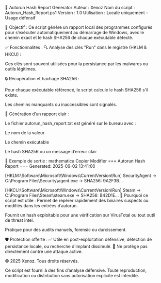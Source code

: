 🧬 Autorun Hash Report Generator
Auteur : Xenoz
Nom du script : Autorun_Hash_Report.ps1
Version : 1.0
Utilisation : Locale uniquement – Usage défensif

🎯 Objectif :
Ce script génère un rapport local des programmes configurés pour s’exécuter automatiquement au démarrage de Windows, avec le chemin exact et le hash SHA256 de chaque exécutable détecté.

✅ Fonctionnalités :
🔍 Analyse des clés "Run" dans le registre (HKLM & HKCU) :

Ces clés sont souvent utilisées pour la persistance par les malwares ou outils légitimes.

🔒 Récupération et hachage SHA256 :

Pour chaque exécutable référencé, le script calcule le hash SHA256 s’il existe.

Les chemins manquants ou inaccessibles sont signalés.

🧾 Génération d’un rapport clair :

Le fichier autorun_hash_report.txt est généré sur le bureau avec :

Le nom de la valeur

Le chemin exécutable

Le hash SHA256 ou un message d’erreur clair

📂 Exemple de sortie :
mathematica
Copier
Modifier
=== Autorun Hash Report ===
Generated: 2025-06-02 13:41:00

[HKLM:\Software\Microsoft\Windows\CurrentVersion\Run]
SecurityAgent → C:\Program Files\Security\agent.exe → SHA256: 9A2F3B...

[HKCU:\Software\Microsoft\Windows\CurrentVersion\Run]
Steam → C:\Program Files\Steam\steam.exe → SHA256: B42D1E...
🔐 Pourquoi ce script est utile :
Permet de repérer rapidement des binaires suspects ou modifiés dans les entrées d’autorun.

Fournit un hash exploitable pour une vérification sur VirusTotal ou tout outil de threat intel.

Pratique pour des audits manuels, forensic ou durcissement.

🛡️ Protection offerte :
✅ Utile en post-exploitation défensive, détection de persistance locale, ou recherche d’implant dissimulé.
🚫 Ne protège pas directement contre une attaque active.


© 2025 Xenoz. Tous droits réservés.

Ce script est fourni à des fins d’analyse défensive. Toute reproduction, modification ou distribution sans autorisation explicite est interdite.


